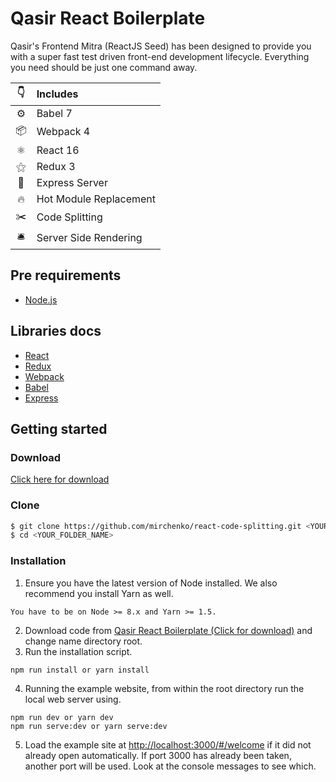 # Qasir React Boilerplate

Qasir's Frontend Mitra (ReactJS Seed) has been designed to provide you with a super fast test driven front-end development lifecycle. Everything you need should be just one command away.

|👇|Includes|
|:-:|:---|
|⚙| Babel 7|
|📦| Webpack 4|
|⚛| React 16|
|&#9885;| Redux 3|
|🤖| Express Server|
|🔥| Hot Module Replacement|
|✂️| Code Splitting|
|🛎| Server Side Rendering|

## Pre requirements
* [Node.js](https://nodejs.org/)

## Libraries docs
* [React](https://reactjs.org/)
* [Redux](https://redux.js.org/introduction)
* [Webpack](https://webpack.js.org/)
* [Babel](https://babeljs.io)
* [Express](http://expressjs.com/)

## Getting started

### Download
[Click here for download](https://github.com/QasirID/Qasir-React-Boilerplate/archive/master.zip)

### Clone
```bash
$ git clone https://github.com/mirchenko/react-code-splitting.git <YOUR_FOLDER_NAME>
$ cd <YOUR_FOLDER_NAME>

```

### Installation

1. Ensure you have the latest version of Node installed. We also recommend you install Yarn as well.

```
You have to be on Node >= 8.x and Yarn >= 1.5. 
```
2. Download code from [Qasir React Boilerplate (Click for download)](https://github.com/QasirID/Qasir-React-Boilerplate/archive/1.0.5.zip) and change name directory root.
3. Run the installation script.

```
npm run install or yarn install
```
4. Running the example website, from within the root directory run the local web server using.

```
npm run dev or yarn dev
npm run serve:dev or yarn serve:dev
```
5. Load the example site at [http://localhost:3000/#/welcome](http://localhost:3000/#/welcome) if it did not already open automatically. If port 3000 has already been taken, another port will be used. Look at the console messages to see which.
